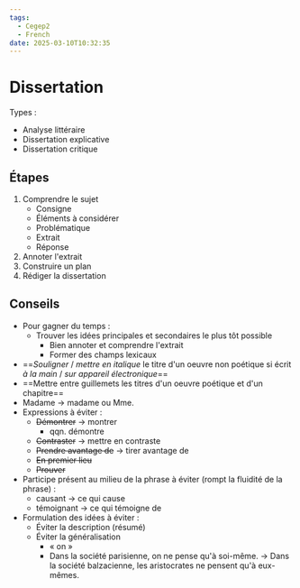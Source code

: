 ```yaml
---
tags:
  - Cegep2
  - French
date: 2025-03-10T10:32:35
---
```


# Dissertation

Types :

- Analyse littéraire
- Dissertation explicative
- Dissertation critique

## Étapes

1. Comprendre le sujet
	- Consigne
	- Éléments à considérer
	- Problématique
	- Extrait
	- Réponse
2. Annoter l'extrait
3. Construire un plan
4. Rédiger la dissertation

## Conseils

- Pour gagner du temps :
	- Trouver les idées principales et secondaires le plus tôt possible
		- Bien annoter et comprendre l'extrait
		- Former des champs lexicaux
- ==*Souligner* / *mettre en italique* le titre d'un oeuvre non poétique si écrit *à la main* / *sur appareil électronique*==
- ==Mettre entre guillemets les titres d'un oeuvre poétique et d'un chapitre==
- Madame -> madame ou Mme.
- Expressions à éviter :
	- ~~Démontrer~~ -> montrer
		- qqn. démontre
	- ~~Contraster~~ -> mettre en contraste
	- ~~Prendre avantage de~~ -> tirer avantage de
	- ~~En premier lieu~~
	- ~~Prouver~~
- Participe présent au milieu de la phrase à éviter (rompt la fluidité de la phrase) :
	- causant -> ce qui cause
	- témoignant -> ce qui témoigne de
- Formulation des idées à éviter :
	- Éviter la description (résumé)
	- Éviter la généralisation
		- « on »
		- Dans la société parisienne, on ne pense qu'à soi-même. -> Dans la société balzacienne, les aristocrates ne pensent qu'à eux-mêmes.